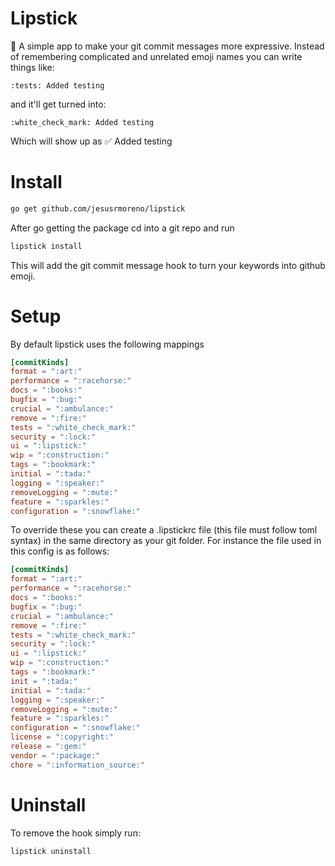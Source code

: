 # Lipstick
:lipstick: A simple app to make your git commit messages more expressive.
Instead of remembering complicated and unrelated emoji names you can write
things like:
```
:tests: Added testing
```
and it'll get turned into:
```
:white_check_mark: Added testing
```
Which will show up as
:white_check_mark: Added testing


# Install
```bash
go get github.com/jesusrmoreno/lipstick
```

After go getting the package cd into a git repo and run
```bash
lipstick install
```
This will add the git commit message hook to turn your keywords into github
emoji.

# Setup
By default lipstick uses the following mappings
```toml
[commitKinds]
format = ":art:"
performance = ":racehorse:"
docs = ":books:"
bugfix = ":bug:"
crucial = ":ambulance:"
remove = ":fire:"
tests = ":white_check_mark:"
security = ":lock:"
ui = ":lipstick:"
wip = ":construction:"
tags = ":bookmark:"
initial = ":tada:"
logging = ":speaker:"
removeLogging = ":mute:"
feature = ":sparkles:"
configuration = ":snowflake:"
```

To override these you can create a .lipstickrc file (this file must follow toml
  syntax) in the same directory as your git folder. For instance the file used
  in this config is as follows:
```toml
[commitKinds]
format = ":art:"
performance = ":racehorse:"
docs = ":books:"
bugfix = ":bug:"
crucial = ":ambulance:"
remove = ":fire:"
tests = ":white_check_mark:"
security = ":lock:"
ui = ":lipstick:"
wip = ":construction:"
tags = ":bookmark:"
init = ":tada:"
initial = ":tada:"
logging = ":speaker:"
removeLogging = ":mute:"
feature = ":sparkles:"
configuration = ":snowflake:"
license = ":copyright:"
release = ":gem:"
vendor = ":package:"
chore = ":information_source:"
```


# Uninstall
To remove the hook simply run:
```bash
lipstick uninstall
```
